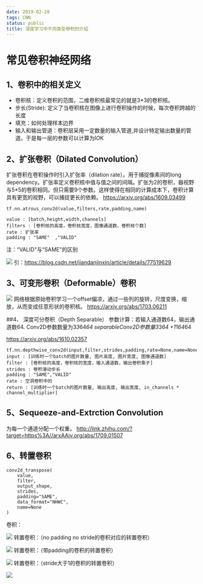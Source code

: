 ```yaml
---
date: 2019-02-28
tags: CNN
status: public
title: 深度学习中不同类型卷积的介绍
---
```

# 常见卷积神经网络
## 1、卷积中的相关定义
+ 卷积核：定义卷积的范围，二维卷积核最常见的就是3*3的卷积核。
+ 步长(Stride): 定义了当卷积核在图像上进行卷积操作的时候，每次卷积跨越的长度
+ 填充：如何处理样本边界
+ 输入和输出管道：卷积层采用一定数量的输入管道,并设计特定输出数量的管道。于是每一层的参数可以计算为I*O*K
## 2、扩张卷积（Dilated Convolution）
扩张卷积在卷积操作时引入扩张率（dilation rate）。用于捕捉像素间的long dependency。扩张率定义卷积核中值与值之间的间隔。扩张为2的卷积，器视野与5*5的卷积相同。但只需要9个参数。这样使得在相同的计算成本下，卷积计算具有更宽的视野，可以捕捉更长的依赖。
https://arxiv.org/abs/1609.03499
```
tf.nn.atrous_conv2d(value,filters,rate,padding,name)

value : [batch,height,width,channels]
filters : [卷积核的高度，卷积核宽度，图像通道数，卷积核个数]
rate : 扩张率
padding : "SAME"  ,"VALID"
```
注：“VALID"与“SAME"的区别

![](./_image/2019-02-28-10-40-11.jpg)
引：https://blog.csdn.net/jiandanjinxin/article/details/77519629

## 3、可变形卷积（Deformable）卷积

![](./_image/2019-02-28-10-44-30.jpg)
网络根据原始卷积学习一个offset偏凉，通过一些列的旋转，尺度变换，缩放，从而变成任意形状的卷积核。
https://arxiv.org/abs/1703.06211

##4、 深度可分卷积（Depth Separable）
参数计算：若输入通道数64，输出通道数64.
Conv2D参数数量为3*3*64*64
separableConv2D参数量3*3*64 +1*1*64*64

https://arxiv.org/abs/1610.02357
```
tf.nn.depthwise_conv2d(input,filter,strides,padding,rate=None,name=None,data_format=None)
input : [训练时一个batch的图片数量, 图片高度, 图片宽度, 图像通道数]
filter : [卷积核的高度，卷积核的宽度，输入通道数，输出卷积乘子]
strides : 卷积滑动步长
padding : "SAME","VALID"
rate : 空洞卷积中的
return : [训练时一个batch的图片数量, 输出高度, 输出宽度, in_channels * channel_multiplier]
```
## 5、Sequeeze-and-Extrction Convolution
为每一个通道分配一个权重。
http://link.zhihu.com/?target=https%3A//arxAAiv.org/abs/1709.01507

## 6、转置卷积

```
conv2d_transpose(
    value,
    filter,
    output_shape,
    strides,
    padding="SAME",
    data_format="NHWC",
    name=None
)
```

卷积：

![](./_image/2019-02-28-14-33-22.jpg)
转置卷积：（no padding no stride的卷积对应的转置卷积）

![](./_image/2019-02-28-14-33-41.jpg)
转置卷积：（带padding的卷积的转置卷积）

![](./_image/2019-02-28-14-34-46.jpg)
转置卷积：（stride大于1的卷积的转置卷积）

![](./_image/2019-02-28-14-35-13.jpg)





